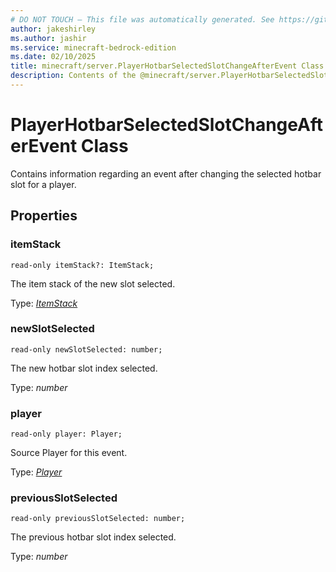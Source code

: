 ```yaml
---
# DO NOT TOUCH — This file was automatically generated. See https://github.com/mojang/minecraftapidocsgenerator to modify descriptions, examples, etc.
author: jakeshirley
ms.author: jashir
ms.service: minecraft-bedrock-edition
ms.date: 02/10/2025
title: minecraft/server.PlayerHotbarSelectedSlotChangeAfterEvent Class
description: Contents of the @minecraft/server.PlayerHotbarSelectedSlotChangeAfterEvent class.
---
```

# PlayerHotbarSelectedSlotChangeAfterEvent Class

Contains information regarding an event after changing the selected hotbar slot for a player.

## Properties

### **itemStack**
`read-only itemStack?: ItemStack;`

The item stack of the new slot selected.

Type: [*ItemStack*](ItemStack.md)

### **newSlotSelected**
`read-only newSlotSelected: number;`

The new hotbar slot index selected.

Type: *number*

### **player**
`read-only player: Player;`

Source Player for this event.

Type: [*Player*](Player.md)

### **previousSlotSelected**
`read-only previousSlotSelected: number;`

The previous hotbar slot index selected.

Type: *number*
